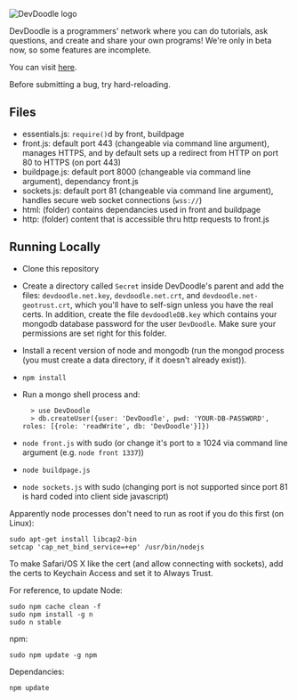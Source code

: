 ![DevDoodle logo](http://devdoodle.net/a/logo1.png)

DevDoodle is a programmers' network where you can do tutorials, ask questions, and create and share your own programs! We're only in beta now, so some features are incomplete.

You can visit [here](http://devdoodle.net).

Before submitting a bug, try hard-reloading.

## Files

- essentials.js: `require()`d by front, buildpage
- front.js: default port 443 (changeable via command line argument), manages HTTPS, and by default sets up a redirect from HTTP on port 80 to HTTPS (on port 443)
- buildpage.js: default port 8000 (changeable via command line argument), dependancy front.js
- sockets.js: default port 81 (changeable via command line argument), handles secure web socket connections (`wss://`)
- html: (folder) contains dependancies used in front and buildpage
- http: (folder) content that is accessible thru http requests to front.js

## Running Locally

- Clone this repository
- Create a directory called `Secret` inside DevDoodle's parent and add the files: `devdoodle.net.key`, `devdoodle.net.crt`, and `devdoodle.net-geotrust.crt`, which you'll have to self-sign unless you have the real certs. In addition, create the file `devdoodleDB.key` which contains your mongodb database password for the user `DevDoodle`. Make sure your permissions are set right for this folder.
- Install a recent version of node and mongodb (run the mongod process (you must create a data directory, if it doesn't already exist)).
- `npm install`
- Run a mongo shell process and:

		> use DevDoodle
		> db.createUser({user: 'DevDoodle', pwd: 'YOUR-DB-PASSWORD', roles: [{role: 'readWrite', db: 'DevDoodle'}]})
- `node front.js` with sudo (or change it's port to ≥ 1024 via command line argument (e.g. `node front 1337`))
- `node buildpage.js`
- `node sockets.js` with sudo (changing port is not supported since port 81 is hard coded into client side javascript)

Apparently node processes don't need to run as root if you do this first (on Linux):

	sudo apt-get install libcap2-bin
	setcap 'cap_net_bind_service=+ep' /usr/bin/nodejs

To make Safari/OS X like the cert (and allow connecting with sockets), add the certs to Keychain Access and set it to Always Trust.

For reference, to update Node:

    sudo npm cache clean -f
    sudo npm install -g n
    sudo n stable

npm:

    sudo npm update -g npm

Dependancies:

    npm update

